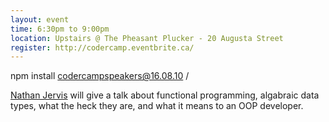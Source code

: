 ```yaml
---
layout: event
time: 6:30pm to 9:00pm
location: Upstairs @ The Pheasant Plucker - 20 Augusta Street
register: http://codercamp.eventbrite.ca/
---
```


npm install codercampspeakers@16.08.10
/

[Nathan Jervis](http://nathanjervis.com) will give a talk about functional programming, algabraic data types, what the heck they are, and what it means to an OOP developer.
